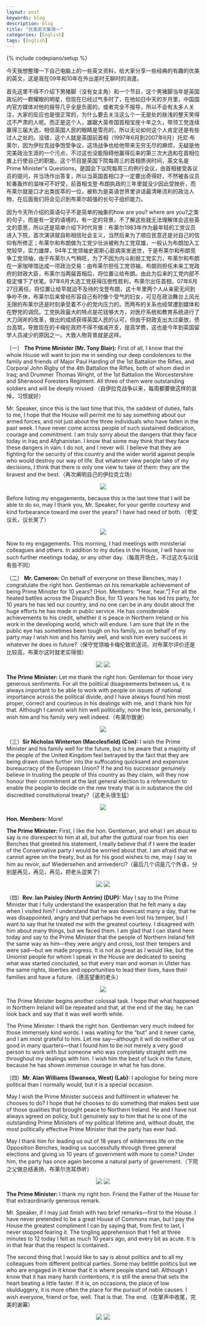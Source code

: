 ```yaml
---
layout: post
keywords: blog
description: blog
title: "优美英文集锦一"
categories: [English]
tags: [English]
---
```

{% include codepiano/setup %}

今天我想整理一下自己电脑上的一些英文资料，给大家分享一些经典的有趣的优美的英文，这是我在09年和10年在外出差时无聊时的消遣。

首先这里不得不介绍下男猪脚（没有女主角）和一个节目，这个男猪脚当年是英国政坛的一颗耀眼的明星，但现在已经过气多时了，在他如日中天的岁月里，中国国内官方媒体对他的报导几乎全是负面的，或者完全不报导，所以不会有太多人关注，大家的反应也是很正常的，为什么要去关注这么个一无是处的肤浅的整天笑得忒不严肃的人呢。而正是这个人，雄踞大英帝国首相宝座十年之久，带领工党连续赢得三届大选，相信英国人民的眼睛是雪亮的，所以无论如何这个人肯定还是有些过人之处的。没错，这个人就是英国前首相（1997年6月到2007年6月）托尼·布莱尔，因为伊拉克战争饱受争议，这场战争也给他带来无穷无尽的麻烦，无疑是他完美政治生涯的一个污点，不过这也没能阻碍他赢得后来的第三次大选和在首相位置上行使自己的职能。这个节目是英国下院每周三的首相质询时间，英文名是Prime Minister's Questions，是国会下议院每周三的例行会议，由首相接受各议员的提问，并当场作出答复，所以当英国首相口才一定要出奇得好，不然被各议员轮番轰炸的滋味可不好受，前首相戈登·布朗执政的三年里就没少因此受挫折，而布莱尔就是口才出类拔萃的一位，被称为是英语世界里讲话最清晰流利的政治人物，在后面我们将会见识到布莱尔超强的长句子组织能力。

因为今天所介绍的英语句子不是简单的抽象的how are you? where are you?之类的句子，而是有一定的语境的，有一定的背景，不了解这些就无法理解体会这些英文的意思，所以还是简单介绍下时代背景：布莱尔1983年作为最年轻的工党议员进入下院，首次演讲就自称相信社会主义，当然后来为了顺应民意还是对自己的信仰有所修正；布莱尔和布朗做为工党少壮派被称为工党双雄，一般认为布朗加入工党较早，实力雄厚，94年工党领袖史密斯心脏病突发逝世，于是布莱尔和布朗竞争工党领袖，由于布莱尔人气稍旺，为了不因为内斗削弱工党实力，布莱尔和布朗在一家咖啡馆达成一项政治交易：由布莱尔担任工党领袖，布朗则担任未来工党政府的财政大臣，布莱尔当两届首相后，将位置让给布朗。由此为后来的工党内部不稳定埋下了伏笔。97年6月大选工党获得压倒性胜利，布莱尔出任首相，07年6月27日离任，将位置让给早就迫不及待的戈登布朗，这十年里两个人从亲密无间到争吵不休，布莱尔后来曾经形容自己有时像个受气的妇女，可见在政治舞台上风光无限的布莱尔还是时刻承受着不小的党内压力的。而两布的关系也经常遭到媒体和在野党的调侃。工党执政最大的特点是花钱够大方，对医疗系统和教育系统进行了大刀阔斧的改革，做出的成绩获得英国人民的认可，但由于财政支出太过豪放，债台高筑，导致现在的卡梅伦政府不得不缩减开支，提高学费，这也是今年到英国留学人员减少的原因之一。大致人物背景就是这样。

（一） **The Prime Minister (Mr. Tony Blair):** First of all, I know that the whole House will want to join me in sending our deep condolences to the family and friends of Major Paul Harding of the 1st Battalion the Rifles, and Corporal John Rigby of the 4th Battalion the Rifles, both of whom died in Iraq; and Drummer Thomas Wright, of the 1st Battalion the Worcestershire and Sherwood Foresters Regiment. All three of them were outstanding soldiers and will be deeply missed.（自伊拉克战争以来，每周都要做这样的哀悼，习惯就好）

Mr. Speaker, since this is the last time that this, the saddest of duties, falls to me, I hope that the House will permit me to say something about our armed forces, and not just about the three individuals who have fallen in the past week. I have never come across people of such sustained dedication, courage and commitment. I am truly sorry about the dangers that they face today in Iraq and Afghanistan. I know that some may think that they face these dangers in vain. I do not, and I never will. I believe that they are fighting for the security of this country and the wider world against people who would destroy our way of life. But whatever view people take of my decisions, I think that there is only one view to take of them: they are the bravest and the best.（再次阐明自己的伊拉克立场）


<center><img src="/image/prime-ministers-questions/20110426pmq1-01.jpg"></center>

<!-- more -->

Before listing my engagements, because this is the last time that I will be able to do so, may I thank you, Mr. Speaker, for your gentle courtesy and kind forbearance toward me over the years? I have had need of both.（夸奖议长，议长笑了）

<center><img src="/image/prime-ministers-questions/20110426pmq1-02.jpg"></center>

Now to my engagements. This morning, I had meetings with ministerial colleagues and others. In addition to my duties in the House, I will have no such further meetings today, or any other day.（每周开场白，不过这次与以往有些不同）

（二） **Mr. Cameron:** On behalf of everyone on these Benches, may I congratulate the right hon. Gentleman on his remarkable achievement of being Prime Minister for 10 years? [Hon. Members: “Hear, hear.”] For all the heated battles across the Dispatch Box, for 13 years he has led his party, for 10 years he has led our country, and no one can be in any doubt about the huge efforts he has made in public service. He has considerable achievements to his credit, whether it is peace in Northern Ireland or his work in the developing world, which will endure. I am sure that life in the public eye has sometimes been tough on his family, so on behalf of my party may I wish him and his family well, and wish him every success in whatever he does in future?（保守党领袖卡梅伦致欢送词，对布莱尔评价还是比较高，布莱尔这时就老实得很）

<center><img src="/image/prime-ministers-questions/20110426pmq1-03.jpg">
<img src="/image/prime-ministers-questions/20110426pmq1-04.jpg"></center>

**The Prime Minister:** Let me thank the right hon. Gentleman for those very generous sentiments. For all the political disagreements between us, it is always important to be able to work with people on issues of national importance across the political divide, and I have always found him most proper, correct and courteous in his dealings with me, and I thank him for that. Although I cannot wish him well politically, none the less, personally, I wish him and his family very well indeed.（布莱尔致谢）

<center><img src="/image/prime-ministers-questions/20110426pmq1-05.jpg"></center>

（三）**Sir Nicholas Winterton (Macclesfield) (Con):** I wish the Prime Minister and his family well for the future, but is he aware that a majority of the people of the United Kingdom feel betrayed by the fact that they are being drawn down further into the suffocating quicksand and expensive bureaucracy of the European Union? If he and his successor genuinely believe in trusting the people of this country as they claim, will they now honour their commitment at the last general election to a referendum to enable the people to decide on the new treaty that is in substance the old discredited constitutional treaty?（这老头很生猛）

<center><img src="/image/prime-ministers-questions/20110426pmq1-06.jpg"></center>

**Hon. Members:** More!

**The Prime Minister:** First, I like the hon. Gentleman, and what I am about to say is no disrespect to him at all, but after the guttural roar from his own Benches that greeted his statement, I really believe that if I were the leader of the Conservative party I would be worried about that. I am afraid that we cannot agree on the treaty, but as for his good wishes to me, may I say to him au revoir, auf Wiedersehen and arrivederci?（最后几个词是几个外语，分别是再见，再见，再见，把老头逗笑了）

<center><img src="/image/prime-ministers-questions/20110426pmq1-07.jpg">
<img src="/image/prime-ministers-questions/20110426pmq1-08.jpg"></center>

（四）**Rev. Ian Paisley (North Antrim) (DUP):** May I say to the Prime Minister that I fully understand the exasperation that he felt many a day when I visited him? I understand that he was downcast many a day, that he was disappointed, angry and that perhaps he even lost his temper, but I want to say that he treated me with the greatest courtesy. I disagreed with him about many things, but we faced them. I am glad that I can stand here today and say to the Prime Minister that the people of Northern Ireland felt the same way as him—they were angry and cross, lost their tempers and were sad—but we made progress. It is not as great as I would like, but the Unionist people for whom I speak in the House are dedicated to seeing what was started concluded, so that every man and woman in Ulster has the same rights, liberties and opportunities to lead their lives, have their families and have a future.（德高望重的老头）

<center><img src="/image/prime-ministers-questions/20110426pmq1-09.jpg"></center>

The Prime Minister begins another colossal task. I hope that what happened in Northern Ireland will be repeated and that, at the end of the day, he can look back and say that it was well worth while.

The Prime Minister: I thank the right hon. Gentleman very much indeed for those immensely kind words. I was waiting for the “but” and it never came, and I am most grateful to him. Let me say—although it will do neither of us good in many quarters—that I found him to be not merely a very good person to work with but someone who was completely straight with me throughout my dealings with him. I wish him the best of luck in the future, because he has shown immense courage in what he has done.

（四）**Mr. Alan Williams (Swansea, West) (Lab):** I apologise for being more political than I normally would, but it is a special occasion.

May I wish the Prime Minister success and fulfilment in whatever he chooses to do? I hope that he chooses to do something that makes best use of those qualities that brought peace to Northern Ireland. He and I have not always agreed on policy, but I genuinely say to him that he is one of the outstanding Prime Ministers of my political lifetime and, without doubt, the most politically effective Prime Minister that the party has ever had.

May I thank him for leading us out of 18 years of wilderness life on the Opposition Benches, leading us successfully through three general elections and giving us 10 years of government with more to come? Under him, the party has once again become a natural party of government.（下院之父做总结表扬，布莱尔洗耳恭听）

<center><img src="/image/prime-ministers-questions/20110426pmq1-10.jpg">
<img src="/image/prime-ministers-questions/20110426pmq1-11.jpg"></center>

**The Prime Minister:** I thank my right hon. Friend the Father of the House for that extraordinarily generous remark.

Mr. Speaker, if I may just finish with two brief remarks—first to the House. I have never pretended to be a great House of Commons man, but I pay the House the greatest compliment I can by saying that, from first to last, I never stopped fearing it. The tingling apprehension that I felt at three minutes to 12 today I felt as much 10 years ago, and every bit as acute. It is in that fear that the respect is contained.

The second thing that I would like to say is about politics and to all my colleagues from different political parties. Some may belittle politics but we who are engaged in it know that it is where people stand tall. Although I know that it has many harsh contentions, it is still the arena that sets the heart beating a little faster. If it is, on occasions, the place of low skulduggery, it is more often the place for the pursuit of noble causes. I wish everyone, friend or foe, well. That is that. The end.（在掌声中收尾，完美的谢幕）

<center><img src="/image/prime-ministers-questions/20110426pmq1-12.jpg">
<img src="/image/prime-ministers-questions/20110426pmq1-13.jpg"></center>